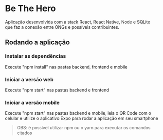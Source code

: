 # Be The Hero
 
Aplicação desenvolvida com a stack React, React Native, Node e SQLite que faz a conexão entre ONGs e possíveis contribuintes.

## Rodando a aplicação

### Instalar as dependências
Execute "npm install" nas pastas backend, frontend e mobile

### Iniciar a versão web
Execute "npm start" nas pastas backend e frontend

### Iniciar a versão mobile
Execute "npm start" nas pastas backend e mobile, leia o QR Code com o celular e utilize o aplicativo Expo para rodar a aplicação em seu smartphone

> OBS: é possível utilizar npm ou o yarn para executar os comandos citados
